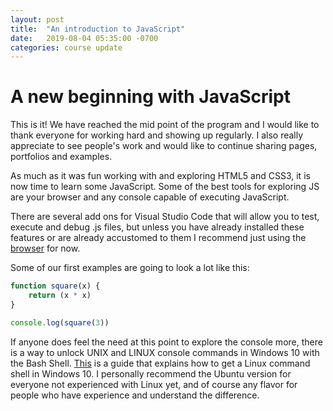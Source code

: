 ```yaml
---
layout: post
title:  "An introduction to JavaScript"
date:   2019-08-04 05:35:00 -0700
categories: course update
---
```


# A new beginning with JavaScript

This is it! We have reached the mid point of the program and I would like to thank everyone for working hard and showing up regularly. I also really appreciate to see people's work and would like to continue sharing pages, portfolios and examples.

As much as it was fun working with and exploring HTML5 and CSS3, it is now time to learn some JavaScript. Some of the best tools for exploring JS are your browser and any console capable of executing JavaScript.

There are several add ons for Visual Studio Code that will allow you to test, execute and debug .js files, but unless you have already installed these features or are already accustomed to them I recommend just using the [browser](https://youprogrammer.com/how-to-run-javascript-file-program-in-browser/) for now.

Some of our first examples are going to look a lot like this:

``` javascript
function square(x) {
    return (x * x)
}

console.log(square(3))
```

If anyone does feel the need at this point to explore the console more, there is a way to unlock UNIX and LINUX console commands in Windows 10 with the Bash Shell. [This](https://www.howtogeek.com/249966/how-to-install-and-use-the-linux-bash-shell-on-windows-10/) is a guide that explains how to get a Linux command shell in Windows 10. I personally recommend the Ubuntu version for everyone not experienced with Linux yet, and of course any flavor for people who have experience and understand the difference.
